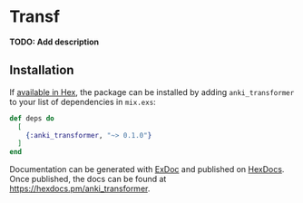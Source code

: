 # Transf

**TODO: Add description**

## Installation

If [available in Hex](https://hex.pm/docs/publish), the package can be installed
by adding `anki_transformer` to your list of dependencies in `mix.exs`:

```elixir
def deps do
  [
    {:anki_transformer, "~> 0.1.0"}
  ]
end
```

Documentation can be generated with [ExDoc](https://github.com/elixir-lang/ex_doc)
and published on [HexDocs](https://hexdocs.pm). Once published, the docs can
be found at <https://hexdocs.pm/anki_transformer>.

